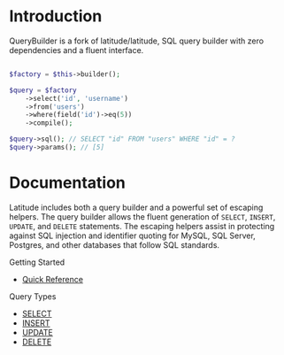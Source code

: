 # Introduction

QueryBuilder is a fork of latitude/latitude, SQL query builder with zero dependencies and a fluent interface.

```php

$factory = $this->builder();

$query = $factory
    ->select('id', 'username')
    ->from('users')
    ->where(field('id')->eq(5))
    ->compile();

$query->sql(); // SELECT "id" FROM "users" WHERE "id" = ?
$query->params(); // [5]
```

# [](#documentation)Documentation

Latitude includes both a query builder and a powerful set of escaping helpers.
The query builder allows the fluent generation of `SELECT`, `INSERT`, `UPDATE`,
and `DELETE` statements. The escaping helpers assist in protecting against SQL
injection and identifier quoting for MySQL, SQL Server, Postgres, and other
databases that follow SQL standards.

Getting Started

- [Quick Reference](cheatsheet.md)

Query Types

- [SELECT](query-select.md)
- [INSERT](query-insert.md)
- [UPDATE](query-update.md)
- [DELETE](query-delete.md)
